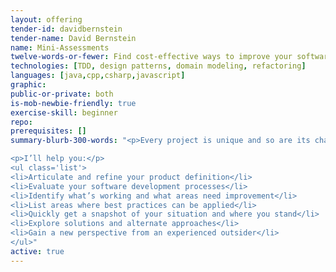 ```yaml
---
layout: offering
tender-id: davidbernstein
tender-name: David Bernstein
name: Mini-Assessments
twelve-words-or-fewer: Find cost-effective ways to improve your software development processes.
technologies: [TDD, design patterns, domain modeling, refactoring]
languages: [java,cpp,csharp,javascript]
graphic:
public-or-private: both
is-mob-newbie-friendly: true
exercise-skill: beginner
repo:
prerequisites: []
summary-blurb-300-words: "<p>Every project is unique and so are its challenges. Through online interviews, questionnaires, and conversations I can provide you an ad hoc assessment of your software development process and/or project along with recommendations for improvement prioritized by the value that you’ll receive right away. This is a guided conversation from one to two hours.</p>

<p>I’ll help you:</p>
<ul class='list'>
<li>Articulate and refine your product definition</li>
<li>Evaluate your software development processes</li>
<li>Identify what’s working and what areas need improvement</li>
<li>List areas where best practices can be applied</li>
<li>Quickly get a snapshot of your situation and where you stand</li>
<li>Explore solutions and alternate approaches</li>
<li>Gain a new perspective from an experienced outsider</li>
</ul>"
active: true
---
```

